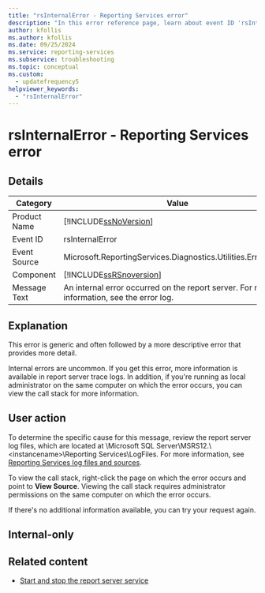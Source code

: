 ```yaml
---
title: "rsInternalError - Reporting Services error"
description: "In this error reference page, learn about event ID 'rsInternalError': An internal error occurred on the report server. For more information, see the error log."
author: kfollis
ms.author: kfollis
ms.date: 09/25/2024
ms.service: reporting-services
ms.subservice: troubleshooting
ms.topic: conceptual
ms.custom:
  - updatefrequency5
helpviewer_keywords:
  - "rsInternalError"
---
```

# rsInternalError - Reporting Services error
    
## Details  
  
|Category|Value|  
|-|-|  
|Product Name|[!INCLUDE[ssNoVersion](../../includes/ssnoversion-md.md)]|  
|Event ID|rsInternalError|  
|Event Source|Microsoft.ReportingServices.Diagnostics.Utilities.ErrorStrings|  
|Component|[!INCLUDE[ssRSnoversion](../../includes/ssrsnoversion-md.md)]|  
|Message Text|An internal error occurred on the report server. For more information, see the error log.|  
  
## Explanation  
 This error is generic and often followed by a more descriptive error that provides more detail.  
  
 Internal errors are uncommon. If you get this error, more information is available in report server trace logs. In addition, if you're running as local administrator on the same computer on which the error occurs, you can view the call stack for more information.  
  
## User action  
 To determine the specific cause for this message, review the report server log files, which are located at \Microsoft SQL Server\MSRS12.\\&lt;instancename&gt;\Reporting Services\LogFiles. For more information, see [Reporting Services log files and sources](../../reporting-services/report-server/reporting-services-log-files-and-sources.md).  
  
 To view the call stack, right-click the page on which the error occurs and point to **View Source**. Viewing the call stack requires administrator permissions on the same computer on which the error occurs.  
  
 If there's no additional information available, you can try your request again.  
  
## Internal-only  
  
## Related content

- [Start and stop the report server service](../../reporting-services/report-server/start-and-stop-the-report-server-service.md)
